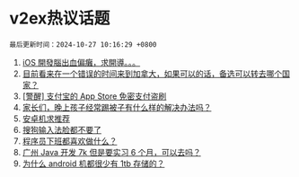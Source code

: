 # v2ex热议话题

`最后更新时间：2024-10-27 10:16:29 +0800`

1. [iOS 開發腦出血偏癱，求開導。。。](https://www.v2ex.com/t/1083851)
1. [目前看来在一个错误的时间来到加拿大，如果可以的话，备选可以转去哪个国家？](https://www.v2ex.com/t/1083809)
1. [[警醒] 支付宝的 App Store 免密支付盗刷](https://www.v2ex.com/t/1083796)
1. [家长们，晚上孩子经常踢被子有什么样的解决办法吗？](https://www.v2ex.com/t/1083815)
1. [安卓机求推荐](https://www.v2ex.com/t/1083847)
1. [搜狗输入法脸都不要了](https://www.v2ex.com/t/1083917)
1. [程序员下班都喜欢做什么？](https://www.v2ex.com/t/1083852)
1. [广州 Java 开发 7k 但是要实习 6 个月，可以去吗？](https://www.v2ex.com/t/1083867)
1. [为什么 android 机都很少有 1tb 存储的？](https://www.v2ex.com/t/1083948)

